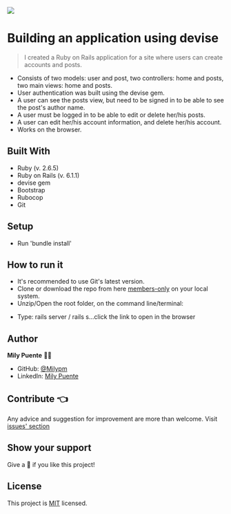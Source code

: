 ![](https://img.shields.io/badge/Microverse-blueviolet)
# Building an application using devise
 
> I created a Ruby on Rails application for a site where users can create accounts and posts.

- Consists of two models: user and post, two controllers: home and posts, two main views: home and posts.
- User authentication was built using the devise gem.
- A user can see the posts view, but need to be signed in to be able to see the post's author name.
- A user must be logged in to be able to edit or delete her/his posts.
- A user can edit her/his account information, and delete her/his account.
- Works on the browser.

## Built With
- Ruby (v. 2.6.5)
- Ruby on Rails (v. 6.1.1)
- devise gem
- Bootstrap
- Rubocop
- Git
 
## Setup
- Run 'bundle install'
 
## How to run it
* It's recommended to use Git's latest version.
* Clone or download the repo from here [members-only](https://github.com/Milypm/members-only.git) on your local system.
* Unzip/Open the root folder, on the command line/terminal:
- Type: rails server / rails s...click the link to open in the browser
 
## Author
**Mily Puente** :woman_technologist:
- GitHub: [@Milypm](https://github.com/Milypm)
- LinkedIn: [Mily Puente](https://www.linkedin.com/in/milypuentem/)
 
## Contribute :point_left:
Any advice and suggestion for improvement are more than welcome.
Visit [issues' section](https://github.com/Milypm/members-only/issues)

## Show your support
Give a :star2: if you like this project!

## License
<p>This project is <a href="../feature/LICENSE">MIT</a> licensed.</p>
